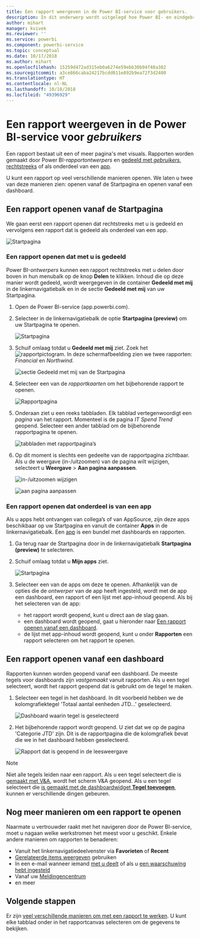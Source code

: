 ```yaml
---
title: Een rapport weergeven in de Power BI-service voor gebruikers.
description: In dit onderwerp wordt uitgelegd hoe Power BI- en eindgebruikers een Power BI-rapport openen en weergeven.
author: mihart
manager: kvivek
ms.reviewer: ''
ms.service: powerbi
ms.component: powerbi-service
ms.topic: conceptual
ms.date: 10/17/2018
ms.author: mihart
ms.openlocfilehash: 15259d472ad315eb0a6274e59ebb30b94f48a302
ms.sourcegitcommit: a3ce866caba24217bcdd011e892b9ea72f3d2400
ms.translationtype: HT
ms.contentlocale: nl-NL
ms.lasthandoff: 10/18/2018
ms.locfileid: "49396929"
---
```

# <a name="view-a-report-in-power-bi-service-for-consumers"></a>Een rapport weergeven in de Power BI-service voor *gebruikers*
Een rapport bestaat uit een of meer pagina's met visuals. Rapporten worden gemaakt door Power BI-*rapportontwerpers* en [gedeeld met *gebruikers*, rechtstreeks](end-user-shared-with-me.md) of als onderdeel van een [app](end-user-apps.md). 

U kunt een rapport op veel verschillende manieren openen. We laten u twee van deze manieren zien: openen vanaf de Startpagina en openen vanaf een dashboard. 

<!-- add art-->


## <a name="open-a-report-from-your-home-page"></a>Een rapport openen vanaf de Startpagina
We gaan eerst een rapport openen dat rechtstreeks met u is gedeeld en vervolgens een rapport dat is gedeeld als onderdeel van een app.

   ![Startpagina](./media/end-user-report-open/power-bi-home.png)

### <a name="open-a-report-that-has-been-shared-with-you"></a>Een rapport openen dat met u is gedeeld
Power BI-*ontwerpers* kunnen een rapport rechtstreeks met u delen door boven in hun menubalk op de knop **Delen** te klikken. Inhoud die op deze manier wordt gedeeld, wordt weergegeven in de container **Gedeeld met mij** in de linkernavigatiebalk en in de sectie **Gedeeld met mij** van uw Startpagina.

1. Open de Power BI-service (app.powerbi.com).

2. Selecteer in de linkernavigatiebalk de optie **Startpagina (preview)** om uw Startpagina te openen.  

   ![Startpagina](./media/end-user-report-open/power-bi-select-home.png)
   
3. Schuif omlaag totdat u **Gedeeld met mij** ziet. Zoek het ![rapportpictogram](./media/end-user-report-open/power-bi-report-icon.png). In deze schermafbeelding zien we twee rapporten: *Financial* en *Northwind*. 
   
   ![sectie Gedeeld met mij van de Startpagina](./media/end-user-report-open/power-bi-shared.png)

4. Selecteer een van de *rapportkaarten* om het bijbehorende rapport te openen.

   ![Rapportpagina](./media/end-user-report-open/power-bi-report1.png)

5. Onderaan ziet u een reeks tabbladen. Elk tabblad vertegenwoordigt een *pagina* van het rapport. Momenteel is de pagina *IT Spend Trend* geopend. Selecteer een ander tabblad om de bijbehorende rapportpagina te openen. 

   ![tabbladen met rapportpagina’s](./media/end-user-report-open/power-bi-tabs.png)

6. Op dit moment is slechts een gedeelte van de rapportpagina zichtbaar. Als u de weergave (in-/uitzoomen) van de pagina wilt wijzigen, selecteert u **Weergave** > **Aan pagina aanpassen**.

   ![in-/uitzoomen wijzigen](./media/end-user-report-open/power-bi-fit.png)

   ![aan pagina aanpassen](./media/end-user-report-open/power-bi-report2.png)

### <a name="open-a-report-that-is-part-of-an-app"></a>Een rapport openen dat onderdeel is van een app
Als u apps hebt ontvangen van collega’s of van AppSource, zijn deze apps beschikbaar op uw Startpagina en vanuit de container **Apps** in de linkernavigatiebalk. Een [app](end-user-apps.md) is een bundel met dashboards en rapporten.

1. Ga terug naar de Startpagina door in de linkernavigatiebalk **Startpagina (preview)** te selecteren.

7. Schuif omlaag totdat u **Mijn apps** ziet.

   ![Startpagina](./media/end-user-report-open/power-bi-my-apps.png)

8. Selecteer een van de apps om deze te openen. Afhankelijk van de opties die de *ontwerper* van de app heeft ingesteld, wordt met de app een dashboard, een rapport of een lijst met app-inhoud geopend. Als bij het selecteren van de app:
    - het rapport wordt geopend, kunt u direct aan de slag gaan.
    - een dashboard wordt geopend, gaat u hieronder naar [Een rapport openen vanaf een dashboard](#Open-a-report-from-a-dashboard).
    - de lijst met app-inhoud wordt geopend, kunt u onder **Rapporten** een rapport selecteren om het rapport te openen.


## <a name="open-a-report-from-a-dashboard"></a>Een rapport openen vanaf een dashboard
Rapporten kunnen worden geopend vanaf een dashboard. De meeste tegels voor dashboards zijn *vastgemaakt* vanuit rapporten. Als u een tegel selecteert, wordt het rapport geopend dat is gebruikt om de tegel te maken. 

1. Selecteer een tegel in het dashboard. In dit voorbeeld hebben we de kolomgrafiektegel 'Totaal aantal eenheden JTD...' geselecteerd.

    ![Dashboard waarin tegel is geselecteerd](./media/end-user-report-open/power-bi-dashboard.png)

2.  Het bijbehorende rapport wordt geopend. U ziet dat we op de pagina 'Categorie JTD' zijn. Dit is de rapportpagina die de kolomgrafiek bevat die we in het dashboard hebben geselecteerd.

    ![Rapport dat is geopend in de leesweergave](./media/end-user-report-open/power-bi-report-new.png)

> [!NOTE]
> Niet alle tegels leiden naar een rapport. Als u een tegel selecteert die is [gemaakt met V&A](end-user-q-and-a.md), wordt het scherm V&A geopend. Als u een tegel selecteert die [is gemaakt met de dashboardwidget **Tegel toevoegen**](../service-dashboard-add-widget.md), kunnen er verschillende dingen gebeuren.  


##  <a name="still-more-ways-to-open-a-report"></a>Nog meer manieren om een rapport te openen
Naarmate u vertrouwder raakt met het navigeren door de Power BI-service, moet u nagaan welke werkstromen het meest voor u geschikt. Enkele andere manieren om rapporten te benaderen:
- Vanuit het linkernavigatiedeelvenster via **Favorieten** of **Recent**    
- [Gerelateerde items weergeven](end-user-related.md) gebruiken    
- In een e-mail wanneer iemand [met u deelt](../service-share-reports.md) of als u [een waarschuwing hebt ingesteld](end-user-alerts.md)    
- Vanaf uw [Meldingencentrum](end-user-notification-center.md)    
- en meer

## <a name="next-steps"></a>Volgende stappen
Er zijn [veel verschillende manieren om met een rapport te werken](end-user-reading-view.md).  U kunt elke tabblad onder in het rapportcanvas selecteren om de gegevens te bekijken.

